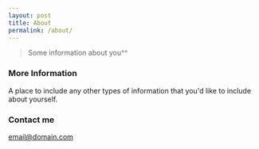 ```yaml
---
layout: post
title: About
permalink: /about/
---
```


> Some information about you^^

### More Information

A place to include any other types of information that you'd like to include about yourself.

### Contact me

[email@domain.com](mailto:email@domain.com)
